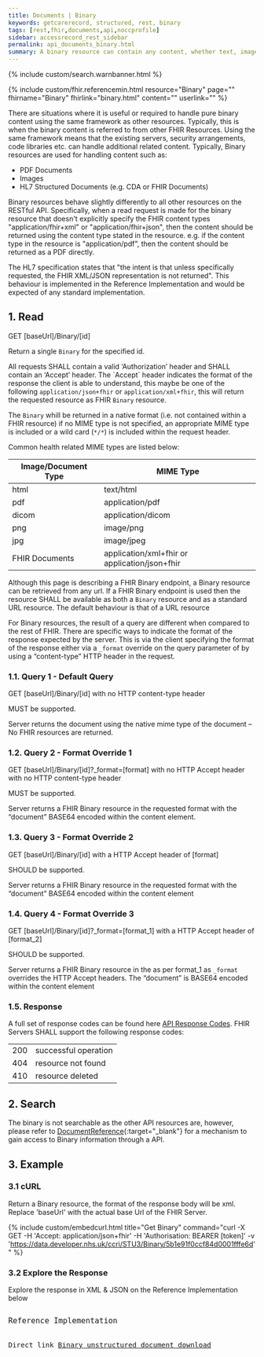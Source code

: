 ```yaml
---
title: Documents | Binary
keywords: getcarerecord, structured, rest, binary
tags: [rest,fhir,documents,api,noccprofile]
sidebar: accessrecord_rest_sidebar
permalink: api_documents_binary.html
summary: A binary resource can contain any content, whether text, image, pdf, zip archive, etc.
---
```

{% include custom/search.warnbanner.html %}

{% include custom/fhir.referencemin.html resource="Binary" page="" fhirname="Binary" fhirlink="binary.html" content="" userlink="" %}

There are situations where it is useful or required to handle pure binary content using the same framework as other resources. Typically, this is when the binary content is referred to from other FHIR Resources. Using the same framework means that the existing servers, security arrangements, code libraries etc. can handle additional related content. Typically, Binary resources are used for handling content such as:

- PDF Documents
- Images
- HL7 Structured Documents (e.g. CDA or FHIR Documents)

Binary resources behave slightly differently to all other resources on the RESTful API. Specifically, when a read request is made for the binary resource that doesn't explicitly specify the FHIR content types "application/fhir+xml" or "application/fhir+json", then the content should be returned using the content type stated in the resource. e.g. if the content type in the resource is "application/pdf", then the content should be returned as a PDF directly.

The HL7 specification states that "the intent is that unless specifically requested, the FHIR XML/JSON representation is not returned". This behaviour is implemented in the Reference Implementation and would be expected of any standard implementation.

## 1. Read ##

<div markdown="span" class="alert alert-success" role="alert">
GET [baseUrl]/Binary/[id]</div>

<p>Return a single <code class="highlighter-rouge">Binary</code> for the specified id.</p>


<p>All requests SHALL contain a valid ‘Authorization’ header and SHALL contain an ‘Accept’ header. The `Accept` header indicates the format of the response the client is able to understand, this maybe be one of the following <code class="highlighter-rouge">application/json+fhir</code> or <code class="highlighter-rouge">application/xml+fhir</code>, this will return the requested resource as FHIR <code class="highlighter-rouge">Binary</code> resource.</p>

<p>The <code class="highlighter-rouge">Binary</code> whill be returned in a native format (i.e. not contained within a FHIR resource) if no MIME type is not specified, an appropriate MIME type is included or a wild card (<code class="highlighter-rouge">*/*</code>) is included within the request header.</p>

Common health related MIME types are listed below:

<table>
  <thead>
    <tr>
       <th>Image/Document Type</th>
       <th>MIME Type</th>
    </tr>
  </thead>
  <tbody>
    <tr>
      <td>html</td>
      <td>text/html</td>
    </tr>
    <tr>
      <td>pdf</td>
      <td>application/pdf</td>
    </tr>
    <tr>
      <td>dicom</td>
      <td>application/dicom</td>
    </tr>
    <tr>
      <td>png</td>
      <td>image/png</td>
    </tr>
    <tr>
      <td>jpg</td>
      <td>image/jpeg</td>
    </tr>
    <tr>
      <td>FHIR Documents</td>
      <td>application/xml+fhir or application/json+fhir</td>
    </tr>
  <!--  <tr>
      <td>openEHR</td>
      <td>application/vnd.openehr+json</td>
    </tr> -->
  </tbody>
</table>

<p>Although this page is describing a FHIR Binary endpoint, a Binary resource can be retrieved from any url. If a FHIR Binary endpoint is used then the resource SHALL be available as both a <code class="highlighter-rouge">Binary</code> resource and as a standard URL resource. The default behaviour is that of a URL resource</p>

For Binary resources, the result of a query are different when compared to the rest of FHIR. There are specific ways to indicate the format of the response expected by the server. This is via the client specifying the format of the response either via a <code class="highlighter-rouge">&#95;format</code> override on the query parameter of by using a “content-type” HTTP header in the request.


<h3 id="readresponse">1.1. Query 1 - Default Query</h3>

<div markdown="span" class="alert alert-success" role="alert">
GET [baseUrl]/Binary/[id]   with no HTTP content-type header</div>

MUST be supported.

Server returns the document using the native mime type of the document – No FHIR resources are returned.

<h3 id="readresponse">1.2. Query 2 - Format Override 1</h3>

<div markdown="span" class="alert alert-success" role="alert">
GET [baseUrl]/Binary/[id]?&#95;format=[format] 	with no HTTP Accept header   with no HTTP content-type header</div>

MUST be supported.

Server returns a FHIR Binary resource in the requested format with the “document” BASE64 encoded within the content element.

<h3 id="readresponse">1.3. Query 3 - Format Override 2</h3>

<div markdown="span" class="alert alert-success" role="alert">
GET [baseUrl]/Binary/[id] 	with a HTTP Accept header of [format]</div>

SHOULD be supported.

Server returns a FHIR Binary resource in the requested format with the “document” BASE64 encoded within the content element

<h3 id="readresponse">1.4. Query 4 - Format Override 3</h3>

<div markdown="span" class="alert alert-success" role="alert">
GET [baseUrl]/Binary/[id]?&#95;format=[format_1]	with a HTTP Accept header of [format_2]</div>

SHOULD be supported.

Server returns a FHIR Binary resource in the as per format_1 as <code class="highlighter-rouge">&#95;format</code> overrides the HTTP Accept headers. The “document” is BASE64 encoded within the content element

<h3 id="readresponse">1.5. Response</h3>

<p>A full set of response codes can be found here <a href="profiles_api_codes.html">API Response Codes</a>. FHIR Servers SHALL support the following response codes:</p>

<table>
  <tbody>
    <tr>
      <td>200</td>
      <td>successful operation</td>
    </tr>
    <tr>
      <td>404</td>
      <td>resource not found</td>
    </tr>
    <tr>
      <td>410</td>
      <td>resource deleted</td>
    </tr>
  </tbody>
</table>

## 2. Search ##

The binary is not searchable as the other API resources are, however, please refer to [DocumentReference](api_documents_documentreference.html){:target="_blank"} for a mechanism to gain access to Binary information through a API.

## 3. Example ##

<h3 id="32-response-headers">3.1 cURL</h3>

Return a Binary resource, the format of the response body will be xml. Replace 'baseUrl' with the actual base Url of the FHIR Server.

{% include custom/embedcurl.html title="Get Binary" command="curl -X GET -H 'Accept: application/json+fhir' -H 'Authorisation: BEARER [token]' -v 'https://data.developer.nhs.uk/ccri/STU3/Binary/5b1e91f0ccf84d0001fffe6d'" %}


<h3 id="32-response-headers">3.2 Explore the Response</h3>

Explore the response in XML & JSON on the Reference Implementation below
<div class="language-http highlighter-rouge">
<pre class="highlight">
<p style="font-size: 110%;">Reference Implementation</p>
Direct link <a target="_blank" href="https://data.developer.nhs.uk/ccri-fhir/STU3/Binary/5b1e91f0ccf84d0001fffe6d">Binary unstructured document download</a>
</pre>
</div>
